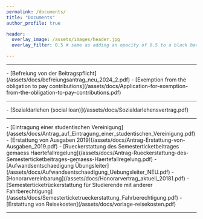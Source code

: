 ```yaml
---
permalink: /documents/
title: "Documents"
author_profile: true

header:
  overlay_image: /assets/images/header.jpg
  overlay_filter: 0.5 # same as adding an opacity of 0.5 to a black background

---
```

<hr>
- [Befreiung von der Beitragspflicht](/assets/docs/befreiungsantrag_neu_2024_2.pdf)
- [Exemption from the obligation to pay contributions](/assets/docs/Application-for-exemption-from-the-obligation-to-pay-contributions.pdf)
<hr>
- [Sozialdarlehen (social loan)](/assets/docs/Sozialdarlehensvertrag.pdf)
<hr>
- [Eintragung einer studentischen Vereinigung](/assets/docs/Antrag_auf_Eintragung_einer_studentischen_Vereinigung.pdf)
- [Erstattung von Ausgaben 2019](/assets/docs/Antrag-Erstattung-von-Ausgaben_2019.pdf)
- [Rueckerstattung des Semesterticketbeitrages gemaess Haertefallregelung](/assets/docs/Antrag-Rueckerstattung-des-Semesterticketbeitrages-gemaess-Haertefallregelung.pdf)
- [Aufwandsentschaedigung Übungsleiter](/assets/docs/Aufwandsentschaedigung_Uebungsleiter_NEU.pdf)
- [Honorarvereinbarung](/assets/docs/Honorarvertrag_aktuell_20181.pdf)
- [Semesterticketrückerstattung für Studierende mit anderer Fahrberechtigung](/assets/docs/Semesterticketrueckerstattung_Fahrberechtigung.pdf)
- [Erstattung von Reisekosten](/assets/docs/vorlage-reisekosten.pdf)
<hr>
